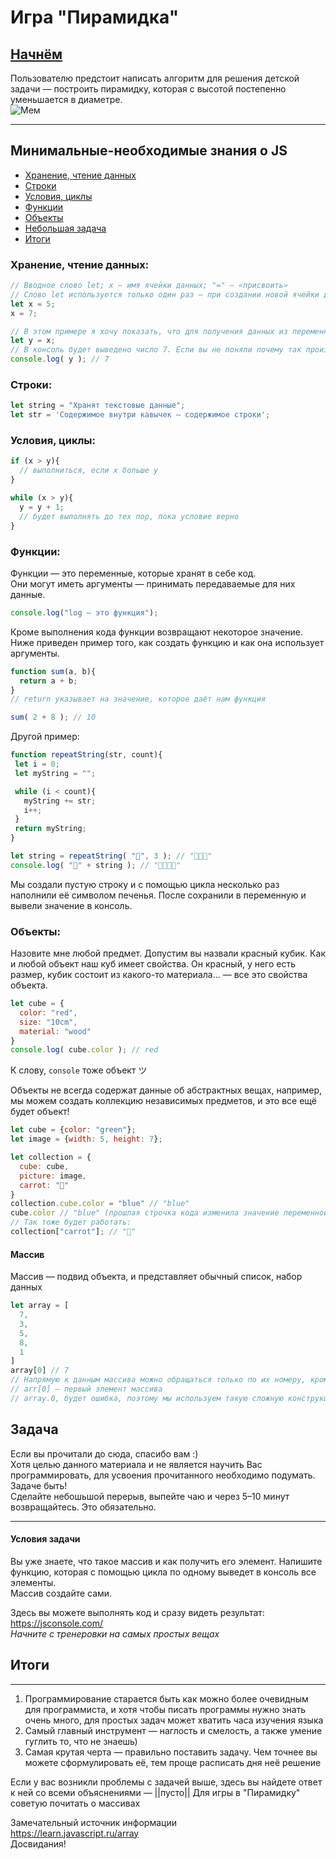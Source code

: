 # Игра "Пирамидка"
## [Начнём](https://zoodogood.github.io/piramide/)  
  

Пользователю предстоит написать алгоритм для решения детской задачи — построить пирамидку, которая с высотой постепенно уменьшается в диаметре.  
![Мем](https://media.discordapp.net/attachments/770349221634244639/897401681778733096/unknown.png)
  

***

## Минимальные-необходимые знания о JS
+ [Хранение, чтение данных](https://github.com/zoodogood/piramide/blob/main/README.md#%D1%85%D1%80%D0%B0%D0%BD%D0%B5%D0%BD%D0%B8%D0%B5-%D1%87%D1%82%D0%B5%D0%BD%D0%B8%D0%B5-%D0%B4%D0%B0%D0%BD%D0%BD%D1%8B%D1%85)
+ [Строки](https://github.com/zoodogood/piramide/blob/main/README.md#%D1%81%D1%82%D1%80%D0%BE%D0%BA%D0%B8)
+ [Условия, циклы](https://github.com/zoodogood/piramide/blob/main/README.md#%D1%83%D1%81%D0%BB%D0%BE%D0%B2%D0%B8%D1%8F-%D1%86%D0%B8%D0%BA%D0%BB%D1%8B)
+ [Функции](https://github.com/zoodogood/piramide/blob/main/README.md#%D1%84%D1%83%D0%BD%D0%BA%D1%86%D0%B8%D0%B8)
+ [Объекты](https://github.com/zoodogood/piramide/blob/main/README.md#%D0%BE%D0%B1%D1%8A%D0%B5%D0%BA%D1%82%D1%8B)
+ [Небольшая задача](https://github.com/zoodogood/piramide/blob/main/README.md#%D0%B7%D0%B0%D0%B4%D0%B0%D1%87%D0%B0)
+ [Итоги](https://github.com/zoodogood/piramide/blob/main/README.md#%D0%B8%D1%82%D0%BE%D0%B3%D0%B8)
  
### Хранение, чтение данных:  
```js
// Вводное слово let; x — имя ячейки данных; "=" — «присвоить»
// Слово let используется только один раз — при создании новой ячейки данных, верно говоря, переменной
let x = 5;
x = 7;

// В этом примере я хочу показать, что для получения данных из переменной достаточно указать её название
let y = x;
// В консоль будет выведено число 7. Если вы не поняли почему так произошло, обратите внимание на последовательность действий
console.log( y ); // 7

```
  
### Строки:
```js
let string = "Хранят текстовые данные";
let str = 'Содержимое внутри кавычек — содержимое строки';

```
  
  
### Условия, циклы:
```js
if (x > y){
  // выполниться, если x больше y
}

while (x > y){
  y = y + 1;
  // будет выполнять до тех пор, пока условие верно
}
```

  

### Функции:  
Функции — это переменные, которые хранят в себе код.  
Они могут иметь аргументы — принимать передаваемые для них данные.
```js
console.log("log — это функция");
```
Кроме выполнения кода функции возвращают некоторое значение.  
Ниже приведен пример того, как создать функцию и как она использует аргументы.  
```js
function sum(a, b){
  return a + b;
}
// return указывает на значение, которое даёт нам функция

sum( 2 + 8 ); // 10
```
  
  

Другой пример:
```js
function repeatString(str, count){
 let i = 0;
 let myString = "";

 while (i < count){
   myString += str;
   i++;
 }
 return myString;
}

let string = repeatString( "🍪", 3 ); // "🍪🍪🍪"
console.log( "🦝" + string ); // "🦝🍪🍪🍪"
```
Мы создали пустую строку и с помощью цикла несколько раз наполнили её символом печенья. После сохранили в переменную и вывели значение в консоль.

### Объекты:
Назовите мне любой предмет. Допустим вы назвали красный кубик.
Как и любой объект наш куб имеет свойства. Он красный, у него есть размер, кубик состоит из какого-то материала... — все это свойства объекта.
```js
let cube = {
  color: "red",
  size: "10cm",
  material: "wood"
}
console.log( cube.color ); // red
```
К слову, `console` тоже объект ツ

Объекты не всегда содержат данные об абстрактных вещах, например, мы можем создать коллекцию независимых предметов, и это все ещё будет объект!
```js
let cube = {color: "green"};
let image = {width: 5, height: 7};

let collection = {
  cube: cube,
  picture: image,
  carrot: "🥕"
}
collection.cube.color = "blue" // "blue"  
cube.color // "blue" (прошлая строчка кода изменила значение переменной-свойства color)
// Так тоже будет работать:
collection["carrot"]; // "🥕"
```

#### Массив
Массив — подвид объекта, и представляет обычный список, набор данных
```js
let array = [
  7,
  3,
  5,
  8,
  1
]
array[0] // 7
// Напрямую к данным массива можно обращаться только по их номеру, кроме того нумерация начинается с нуля.
// arr[0] — первый элемент массива
// array.0, будет ошибка, поэтому мы используем такую сложную конструкцию
```

## Задача
Если вы прочитали до сюда, спасибо вам :)  
Хотя целью данного материала и не является научить Вас программировать, для усвоения прочитанного необходимо подумать. Задаче быть!  
Сделайте небошьшой перерыв, выпейте чаю и через 5–10 минут возвращайтесь. Это обязательно.
  
  
***
  
  
#### Условия задачи
Вы уже знаете, что такое массив и как получить его элемент.
Напишите функцию, которая с помощью цикла по одному выведет в консоль все элементы.  
Массив создайте сами.  
  
Здесь вы можете выполнять код и сразу видеть результат:  
https://jsconsole.com/  
_Начните с тренеровки на самых простых вещах_

## Итоги
***
1. Программирование старается быть как можно более очевидным для программиста, и хотя чтобы писать программы нужно знать очень много, для простых задач может хватить часа изучения языка
2. Самый главный инструмент — наглость и смелость, а также умение гуглить то, что не знаешь)
3. Самая крутая черта — правильно поставить задачу. Чем точнее вы можете сформулировать её, тем проще расписать дня неё решение

Если у вас возникли проблемы с задачей выше, здесь вы найдете ответ к ней со всеми объяснениями — ||пусто||
Для игры в "Пирамидку" советую почитать о массивах  
  
Замечательный источник информации  
https://learn.javascript.ru/array  
Досвидания!
